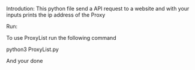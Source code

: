 Introdution: 
This python file send a API request to a website and with your inputs prints 
the ip address of the Proxy


Run:

To use ProxyList run the following command

python3 ProxyList.py

And your done 


